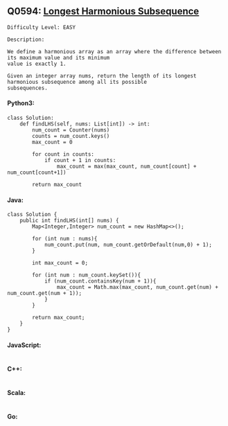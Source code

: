 ## Q0594: [Longest Harmonious Subsequence](https://leetcode.com/problems/longest-harmonious-subsequence/)

```
Difficulty Level: EASY
```

```
Description:

We define a harmonious array as an array where the difference between its maximum value and its minimum
value is exactly 1.

Given an integer array nums, return the length of its longest harmonious subsequence among all its possible
subsequences.
```

#### Python3:

```
class Solution:
    def findLHS(self, nums: List[int]) -> int:
        num_count = Counter(nums)
        counts = num_count.keys()
        max_count = 0

        for count in counts:
            if count + 1 in counts:
                max_count = max(max_count, num_count[count] + num_count[count+1])

        return max_count
```

#### Java:

```
class Solution {
    public int findLHS(int[] nums) {
        Map<Integer,Integer> num_count = new HashMap<>();

        for (int num : nums){
            num_count.put(num, num_count.getOrDefault(num,0) + 1);
        }

        int max_count = 0;

        for (int num : num_count.keySet()){
            if (num_count.containsKey(num + 1)){
                max_count = Math.max(max_count, num_count.get(num) + num_count.get(num + 1));
            }
        }

        return max_count;
    }
}
```

#### JavaScript:

```

```

#### C++:

```

```

#### Scala:

```

```

#### Go:

```

```
